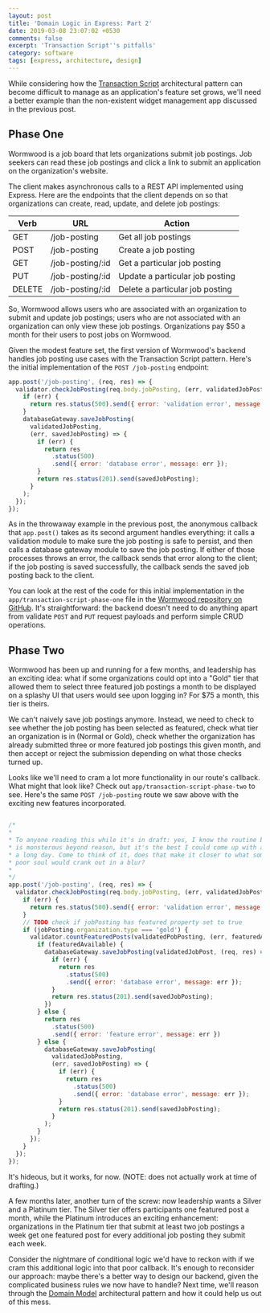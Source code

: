 ```yaml
---
layout: post
title: 'Domain Logic in Express: Part 2'
date: 2019-03-08 23:07:02 +0530
comments: false
excerpt: 'Transaction Script''s pitfalls'
category: software
tags: [express, architecture, design]
---
```


While considering how the [Transaction Script](https://martinfowler.com/eaaCatalog/transactionScript.html)
architectural pattern can become difficult to manage as an application's feature set grows,
we'll need a better example than the non-existent widget management app discussed in the previous post.

## Phase One

Wormwood is a job board that lets organizations submit job postings.
Job seekers can read these job postings and click a link to submit an
application on the organization's website.

The client makes asynchronous calls to a REST API
implemented using Express. Here are the endpoints that the client
depends on so that organizations can create, read, update, and
delete job postings:

| Verb   | URL              | Action                          |
| ------ | ---------------- | ------------------------------- |
| GET    | /job-posting     | Get all job postings            |
| POST   | /job-posting     | Create a job posting            |
| GET    | /job-posting/:id | Get a particular job posting    |
| PUT    | /job-posting/:id | Update a particular job posting |
| DELETE | /job-posting/:id | Delete a particular job posting |

So, Wormwood allows users who are associated with an organization
to submit and update job postings; users who are not associated with
an organization can only view these job postings. Organizations pay
$50 a month for their users to post jobs on Wormwood.

Given the modest feature set, the first version of Wormwood's backend
handles job posting use cases with the Transaction Script pattern.
Here's the initial implementation of the `POST /job-posting` endpoint:

```javascript
app.post('/job-posting', (req, res) => {
  validator.checkJobPosting(req.body.jobPosting, (err, validatedJobPosting) => {
    if (err) {
      return res.status(500).send({ error: 'validation error', message: err });
    }
    databaseGateway.saveJobPosting(
      validatedJobPosting,
      (err, savedJobPosting) => {
        if (err) {
          return res
            .status(500)
            .send({ error: 'database error', message: err });
        }
        return res.status(201).send(savedJobPosting);
      }
    );
  });
});
```

As in the throwaway example in the previous post, the anonymous callback that
`app.post()` takes as its second argument handles everything: it calls a
validation module to make sure the job posting is safe to persist, and then
calls a database gateway module to save the job posting. If either of those
processes throws an error, the callback sends that error along to the client;
if the job posting is saved successfully, the callback sends the saved
job posting back to the client.

You can look at the rest of the code for this initial implementation in the
`app/transaction-script-phase-one` file in the [Wormwood repository on GitHub](https://github.com/akuny/express-domain-logic). It's straightforward: the backend doesn't need to do
anything apart from validate `POST` and `PUT` request payloads and perform
simple CRUD operations.

## Phase Two

Wormwood has been up and running for a few months, and leadership has
an exciting idea: what if some organizations could opt into a "Gold"
tier that allowed them to select three featured job postings a month to be
displayed on a splashy UI that users would see upon logging in? For
$75 a month, this tier is theirs.

We can't naively save job postings anymore. Instead, we need to
check to see whether the job posting has been selected as featured,
check what tier an organization is in (Normal or Gold),
check whether the organization has already submitted three or more
featured job postings this given month, and then accept or reject
the submission depending on what those checks turned up.

Looks like we'll need to cram a lot more functionality in our
route's callback. What might that look like? Check out
`app/transaction-script-phase-two` to see. Here's the same
`POST /job-posting` route we saw above with the exciting new
features incorporated.

```javascript

/*
*
* To anyone reading this while it's in draft: yes, I know the routine below
* is monsterous beyond reason, but it's the best I could come up with after
* a long day. Come to think of it, does that make it closer to what some
* poor soul would crank out in a blur?
*
*/
app.post('/job-posting', (req, res) => {
  validator.checkJobPosting(req.body.jobPosting, (err, validatedJobPosting) => {
    if (err) {
      return res.status(500).send({ error: 'validation error', message: err });
    }
    // TODO check if jobPosting has featured property set to true
    if (jobPosting.organization.type === 'gold') {
      validator.countFeaturedPosts(validatedPobPosting, (err, featuredAvailable, validatedJobPosting) => {
        if (featuredAvailable) {
          databaseGateway.saveJobPosting(validatedJobPost, (req, res) => {
            if (err) {
              return res
                .status(500)
                .send({ error: 'database error', message: err });
            }
            return res.status(201).send(savedJobPosting);
          })
        } else {
          return res
            .status(500)
            .send({ error: 'feature error', message: err })
        } else {
          databaseGateway.saveJobPosting(
            validatedJobPosting,
            (err, savedJobPosting) => {
              if (err) {
                return res
                  .status(500)
                  .send({ error: 'database error', message: err });
              }
              return res.status(201).send(savedJobPosting);
            }
          );
        }
      });
    }
  });
});
```

It's hideous, but it works, for now. (NOTE: does not actually work at time of drafting.)

A few months later, another turn of the screw: now leadership wants a Silver
and a Platinum tier. The Silver tier offers participants one featured post a
month, while the Platinum introduces an exciting enhancement: organizations
in the Platinum tier that submit at least two job postings a week get one
featured post for every additional job posting they submit each week.

Consider the nightmare of conditional logic we'd have to reckon with if we
cram this additional logic into that poor callback. It's enough to reconsider
our approach: maybe there's a better way to design our backend, given the
complicated business rules we now have to handle? Next time, we'll reason
through the [Domain Model](https://martinfowler.com/eaaCatalog/domainModel.html)
architectural pattern and how it could help us out of this mess.